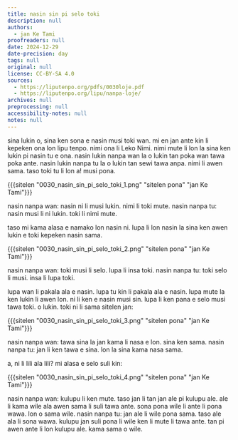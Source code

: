 ```yaml
---
title: nasin sin pi selo toki
description: null
authors:
  - jan Ke Tami
proofreaders: null
date: 2024-12-29
date-precision: day
tags: null
original: null
license: CC-BY-SA 4.0
sources:
  - https://liputenpo.org/pdfs/0030loje.pdf
  - https://liputenpo.org/lipu/nanpa-loje/
archives: null
preprocessing: null
accessibility-notes: null
notes: null
---
```

sina lukin o, sina ken sona e nasin musi toki wan. mi en jan ante kin li kepeken ona lon lipu tenpo. nimi ona li Leko Nimi. nimi mute li lon la sina ken lukin pi nasin tu e ona. nasin lukin nanpa wan la o lukin tan poka wan tawa poka ante. nasin lukin nanpa tu la o lukin tan sewi tawa anpa. nimi li awen sama. taso toki tu li lon a! musi pona.

{{{sitelen "0030_nasin_sin_pi_selo_toki_1.png" "sitelen pona" "jan Ke Tami"}}}

nasin nanpa wan: nasin ni li musi lukin. nimi li toki mute.
nasin nanpa tu: nasin musi li ni lukin. toki li nimi mute.



taso mi kama alasa e namako lon nasin ni. lupa li lon nasin la sina ken awen lukin e toki kepeken nasin sama.

{{{sitelen "0030_nasin_sin_pi_selo_toki_2.png" "sitelen pona" "jan Ke Tami"}}}

nasin nanpa wan: toki musi li selo. lupa li insa toki.
nasin nanpa tu: toki selo li musi. insa li lupa toki.

lupa wan li pakala ala e nasin. lupa tu kin li pakala ala e nasin. lupa mute la ken lukin li awen lon. ni li ken e nasin musi sin. lupa li ken pana e selo musi tawa toki. o lukin. toki ni li sama sitelen jan:

{{{sitelen "0030_nasin_sin_pi_selo_toki_3.png" "sitelen pona" "jan Ke Tami"}}}

nasin nanpa wan: tawa sina la jan kama li nasa e lon. sina ken sama.
nasin nanpa tu: jan li ken tawa e sina. lon la sina kama nasa sama.

a, ni li lili ala lili? mi alasa e selo suli kin:

{{{sitelen "0030_nasin_sin_pi_selo_toki_4.png" "sitelen pona" "jan Ke Tami"}}}

nasin nanpa wan: kulupu li ken mute. taso jan li tan jan ale pi kulupu ale. ale li kama wile ala awen sama li suli tawa ante. sona pona wile li ante li pona wawa. lon o sama wile.
nasin nanpa tu: jan ale li wile pona sama. taso ale ala li sona wawa. kulupu jan suli pona li wile ken li mute li tawa ante. tan pi awen ante li lon kulupu ale. kama sama o wile.
